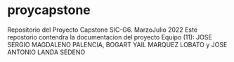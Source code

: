 # proycapstone
Repositorio del Proyecto Capstone SIC-G6. MarzoJulio 2022
Este repostorio contendra la documentacion del proyecto
Equipo (11): JOSE SERGIO MAGDALENO PALENCIA,
        BOGART YAIL MARQUEZ LOBATO y
        JOSE ANTONIO LANDA SEDENO
